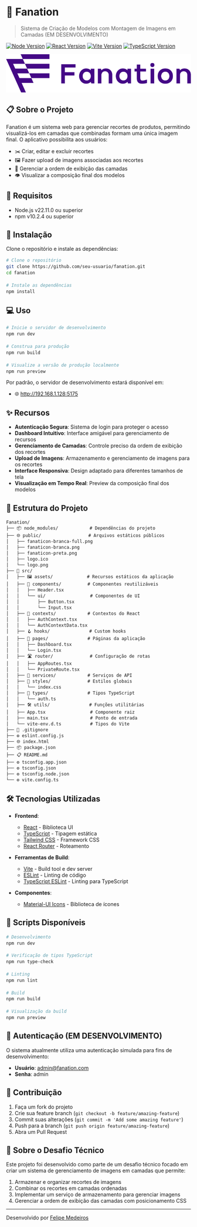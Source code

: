 # 🎨 Fanation

> Sistema de Criação de Modelos com Montagem de Imagens em Camadas (EM DESENVOLVIMENTO)

[![Node Version][node-version-shield]][node-url]
[![React Version][react-version-shield]][react-url]
[![Vite Version][vite-version-shield]][vite-url]
[![TypeScript Version][typescript-version-shield]][typescript-url]

![Fanation Logo](/public/fanaticon-blue.png)

## 📋 Sobre o Projeto

Fanation é um sistema web para gerenciar recortes de produtos, permitindo visualizá-los em camadas que combinadas formam uma única imagem final. O aplicativo possibilita aos usuários:

- ✂️ Criar, editar e excluir recortes
- 🖼️ Fazer upload de imagens associadas aos recortes
- 🔄 Gerenciar a ordem de exibição das camadas
- 👁️ Visualizar a composição final dos modelos

## 🔧 Requisitos

- Node.js v22.11.0 ou superior
- npm v10.2.4 ou superior

## 🚀 Instalação

Clone o repositório e instale as dependências:

```bash
# Clone o repositório
git clone https://github.com/seu-usuario/fanation.git
cd fanation

# Instale as dependências
npm install
```

## 💻 Uso

```bash
# Inicie o servidor de desenvolvimento
npm run dev

# Construa para produção
npm run build

# Visualize a versão de produção localmente
npm run preview
```

Por padrão, o servidor de desenvolvimento estará disponível em:
- 🌐 http://192.168.1.128:5175

## ✨ Recursos

- **Autenticação Segura**: Sistema de login para proteger o acesso
- **Dashboard Intuitivo**: Interface amigável para gerenciamento de recursos
- **Gerenciamento de Camadas**: Controle preciso da ordem de exibição dos recortes
- **Upload de Imagens**: Armazenamento e gerenciamento de imagens para os recortes
- **Interface Responsiva**: Design adaptado para diferentes tamanhos de tela
- **Visualização em Tempo Real**: Preview da composição final dos modelos

## 📁 Estrutura do Projeto

```
Fanation/
├── 📦 node_modules/            # Dependências do projeto
├── 🌐 public/                  # Arquivos estáticos públicos
│   ├── fanaticon-branca-full.png
│   ├── fanaticon-branca.png
│   ├── fanaticon-preta.png
│   ├── logo.ico
│   └── logo.png
├── 📂 src/
│   ├── 🖼️ assets/             # Recursos estáticos da aplicação
│   ├── 🧩 components/          # Componentes reutilizáveis
│   │   ├── Header.tsx
│   │   └── ui/                 # Componentes de UI
│   │       ├── Button.tsx
│   │       └── Input.tsx
│   ├── 🔄 contexts/            # Contextos do React
│   │   ├── AuthContext.tsx
│   │   └── AuthContextData.tsx
│   ├── 🪝 hooks/               # Custom hooks
│   ├── 📄 pages/               # Páginas da aplicação
│   │   ├── Dashboard.tsx
│   │   └── Login.tsx
│   ├── 🛣️ router/              # Configuração de rotas
│   │   ├── AppRoutes.tsx
│   │   └── PrivateRoute.tsx
│   ├── 🔌 services/            # Serviços de API
│   ├── 🎨 styles/              # Estilos globais
│   │   └── index.css
│   ├── 📝 types/               # Tipos TypeScript
│   │   └── auth.ts
│   ├── 🛠️ utils/               # Funções utilitárias
│   ├── App.tsx                 # Componente raiz
│   ├── main.tsx                # Ponto de entrada
│   └── vite-env.d.ts           # Tipos do Vite
├── 📝 .gitignore
├── ⚙️ eslint.config.js
├── 🌐 index.html
├── 📦 package.json
├── 📋 README.md
├── ⚙️ tsconfig.app.json
├── ⚙️ tsconfig.json
├── ⚙️ tsconfig.node.json
└── ⚙️ vite.config.ts
```

## 🛠️ Tecnologias Utilizadas

- **Frontend**:
  - [React](https://react.dev/) - Biblioteca UI
  - [TypeScript](https://www.typescriptlang.org/) - Tipagem estática
  - [Tailwind CSS](https://tailwindcss.com/) - Framework CSS
  - [React Router](https://reactrouter.com/) - Roteamento

- **Ferramentas de Build**:
  - [Vite](https://vitejs.dev/) - Build tool e dev server
  - [ESLint](https://eslint.org/) - Linting de código
  - [TypeScript ESLint](https://typescript-eslint.io/) - Linting para TypeScript

- **Componentes**:
  - [Material-UI Icons](https://mui.com/material-ui/material-icons/) - Biblioteca de ícones

## 📝 Scripts Disponíveis

```bash
# Desenvolvimento
npm run dev

# Verificação de tipos TypeScript
npm run type-check

# Linting
npm run lint

# Build
npm run build

# Visualização da build
npm run preview
```

## 🔐 Autenticação (EM DESENVOLVIMENTO)

O sistema atualmente utiliza uma autenticação simulada para fins de desenvolvimento:
- **Usuário**: admin@fanation.com
- **Senha**: admin

## 🤝 Contribuição

1. Faça um fork do projeto
2. Crie sua feature branch (`git checkout -b feature/amazing-feature`)
3. Commit suas alterações (`git commit -m 'Add some amazing feature'`)
4. Push para a branch (`git push origin feature/amazing-feature`)
5. Abra um Pull Request

## 💬 Sobre o Desafio Técnico

Este projeto foi desenvolvido como parte de um desafio técnico focado em criar um sistema de gerenciamento de imagens em camadas que permite:

1. Armazenar e organizar recortes de imagens
2. Combinar os recortes em camadas ordenadas
3. Implementar um serviço de armazenamento para gerenciar imagens
4. Gerenciar a ordem de exibição das camadas com posicionamento CSS

---

Desenvolvido por [Felipe Medeiros](https://github.com/FelipeFMedeiros)

<!-- MARKDOWN LINKS & IMAGES -->
[node-version-shield]: https://img.shields.io/badge/node-v22.11.0+-green.svg
[node-url]: https://nodejs.org/
[react-version-shield]: https://img.shields.io/badge/react-v18.3.1-blue.svg
[react-url]: https://react.dev/
[vite-version-shield]: https://img.shields.io/badge/vite-v6.0.5-yellow.svg
[vite-url]: https://vitejs.dev/
[typescript-version-shield]: https://img.shields.io/badge/typescript-v5.6.2-blue.svg
[typescript-url]: https://www.typescriptlang.org/
